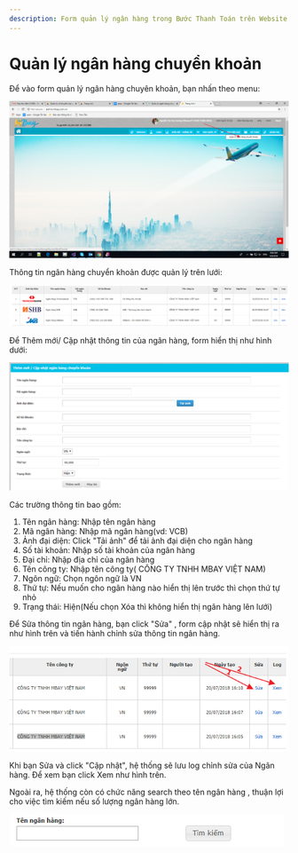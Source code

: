 ```yaml
---
description: Form quản lý ngân hàng trong Bước Thanh Toán trên Website
---
```


# Quản lý ngân hàng chuyển khoản

Để vào form quản lý ngân hàng chuyên khoản, bạn nhấn theo menu:

![](../../.gitbook/assets/image%20%286%29.png)

Thông tin ngân hàng chuyển khoản được quản lý trên lưới:

![H&#xEC;nh 1: Th&#xF4;ng tin ng&#xE2;n h&#xE0;ng chuy&#x1EC3;n kho&#x1EA3;n](../../.gitbook/assets/image%20%2843%29.png)

Để Thêm mới/ Cập nhật thông tin của ngân hàng, form hiển thị như hình dưới:

![H&#xEC;nh 2: Form Th&#xEA;m m&#x1EDB;i/ C&#x1EAD;p nh&#x1EAD;t th&#xF4;ng tin ng&#xE2;n h&#xE0;ng chuy&#x1EC3;n kho&#x1EA3;n](../../.gitbook/assets/image%20%2881%29.png)

Các trường thông tin bao gồm:

1. Tên ngân hàng: Nhập tên ngân hàng
2. Mã ngân hàng: Nhập mã ngân hàng\(vd: VCB\)
3. Ảnh đại diện: Click "Tải ảnh" để tải ảnh đại diện cho ngân hàng
4. Số tài khoản: Nhập số tài khoản của ngân hàng
5. Đại chỉ: Nhập địa chỉ của ngân hàng
6. Tên công ty: Nhập tên công ty\( CÔNG TY TNHH MBAY VIỆT NAM\)
7. Ngôn ngữ: Chọn ngôn ngữ là VN
8. Thứ tự: Nếu muốn cho ngân hàng nào hiển thị lên trước thì chọn thứ tự nhỏ
9. Trạng thái: Hiện\(Nếu chọn Xóa thì không hiển thị ngân hàng lên lưới\)

Để Sửa thông tin ngân hàng, bạn click "Sửa" , form cập nhật sẽ hiển thị ra như hình trên và tiến hành chỉnh sửa thông tin ngân hàng.

![](../../.gitbook/assets/image%20%2839%29.png)

Khi bạn Sửa và click "Cập nhật", hệ thống sẽ lưu log chỉnh sửa của Ngân hàng. Để xem bạn click Xem như hình trên.

Ngoài ra, hệ thống còn có chức năng search theo tên ngân hàng , thuận lợi cho việc tìm kiếm nếu số lượng ngân hàng lớn.

![H&#xEC;nh 3: T&#xEC;m ki&#x1EBF;m theo t&#xEA;n ng&#xE2;n h&#xE0;ng.](../../.gitbook/assets/image.png)



